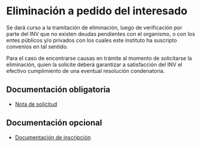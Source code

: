 # Eliminación a pedido del interesado

Se dará curso a la tramitación de eliminación, luego de verificación por parte del INV que no existen deudas pendientes con el organismo, o con los entes públicos y/o privados con los cuales este instituto ha suscripto convenios en tal sentido.

Para el caso de encontrarse causas en trámite al momento de solicitarse la eliminación, quien la solicite deberá garantizar a satisfacción del INV el efectivo cumplimiento de una eventual resolución condenatoria.

## Documentación obligatoria

* [Nota de solicitud](/documentación/nota_de_solicitud_de_eliminacion)

## Documentación opcional

* [Documentación de inscripción](/documentación/documentacion_de_inscripcion)